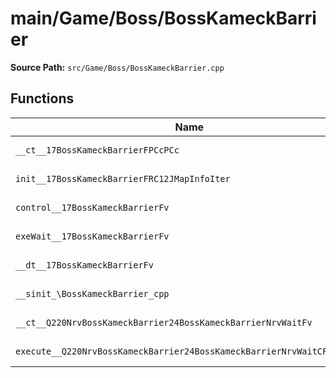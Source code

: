 # main/Game/Boss/BossKameckBarrier

**Source Path:** `src/Game/Boss/BossKameckBarrier.cpp`

## Functions

| Name | Address | Match % |
|------|---------|---------|
| `__ct__17BossKameckBarrierFPCcPCc` | `0x800385C4` | :white_check_mark: (100.0%) |
| `init__17BossKameckBarrierFRC12JMapInfoIter` | `0x80038610` | :white_check_mark: (100.0%) |
| `control__17BossKameckBarrierFv` | `0x800386E0` | :white_check_mark: (100.0%) |
| `exeWait__17BossKameckBarrierFv` | `0x800386E4` | :white_check_mark: (100.0%) |
| `__dt__17BossKameckBarrierFv` | `0x8003873C` | :x: (95.7%) |
| `__sinit_\BossKameckBarrier_cpp` | `0x80038798` | :white_check_mark: (100.0%) |
| `__ct__Q220NrvBossKameckBarrier24BossKameckBarrierNrvWaitFv` | `0x800387A0` | :white_check_mark: (100.0%) |
| `execute__Q220NrvBossKameckBarrier24BossKameckBarrierNrvWaitCFP5Spine` | `0x800387B0` | :white_check_mark: (100.0%) |